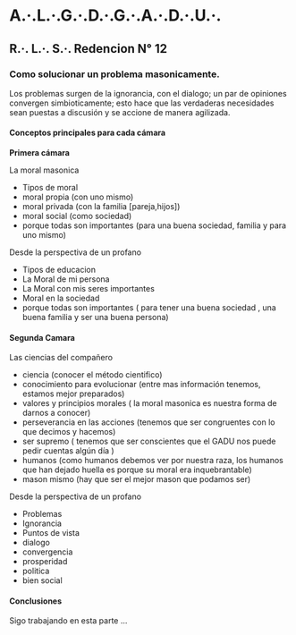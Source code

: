 # **A.·.L.·.G.·.D.·.G.·.A.·.D.·.U.·.**

## **R.·. L.·. S.·. Redencion N° 12**

### Como solucionar un problema masonicamente.

Los problemas surgen de la ignorancia, con el dialogo; un par de opiniones convergen simbioticamente; esto hace que las verdaderas necesidades sean puestas a discusión y se accione de manera agilizada.

#### Conceptos principales para cada cámara 

**Primera cámara**

La moral masonica

* Tipos de moral
* moral propia (con uno mismo)
* moral privada (con la familia [pareja,hijos])
* moral social (como sociedad)
* porque todas son importantes (para una buena sociedad, familia y para uno mismo)

Desde la perspectiva de un profano

* Tipos de educacion
* La Moral de mi persona 
* La Moral con mis seres importantes 
* Moral en la sociedad 
* porque todas son importantes ( para tener una buena sociedad , una buena familia y ser una buena persona)

#### Segunda Camara

Las ciencias del compañero

* ciencia (conocer el método cientifico)
* conocimiento para evolucionar (entre mas información tenemos, estamos mejor preparados)
* valores y principios morales ( la moral masonica es nuestra forma de darnos a conocer)
* perseverancia en las acciones (tenemos que ser congruentes con lo que decimos y hacemos)
* ser supremo ( tenemos que ser conscientes que el GADU nos puede pedir cuentas algún día )
* humanos (como humanos debemos ver por nuestra raza, los humanos que han dejado huella es porque su moral era inquebrantable)
* mason mismo (hay que ser el mejor mason que podamos ser)

Desde la perspectiva de un profano

* Problemas
* Ignorancia
* Puntos de vista
* dialogo
* convergencia
* prosperidad
* politica
* bien social

#### Conclusiones

Sigo trabajando en esta parte ...
